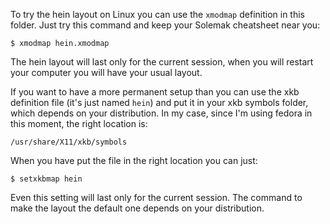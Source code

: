 To try the hein layout on Linux you can use the `xmodmap` definition in this
folder. Just try this command and keep your Solemak cheatsheet near you:

    $ xmodmap hein.xmodmap

The hein layout will last only for the current session, when you
will restart your computer you will have your usual layout.

If you want to have a more permanent setup than you can use the xkb definition
file (it's just named `hein`) and put it in your xkb symbols folder, which
depends on your distribution.  In my case, since I'm using fedora in this
moment, the right location is:

    /usr/share/X11/xkb/symbols

When you have put the file in the right location you can just:

    $ setxkbmap hein

Even this setting will last only for the current session. The command to make
the layout the default one depends on your distribution.
